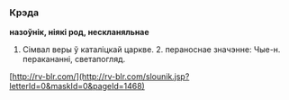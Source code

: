 ### Крэда
**назоўнік, ніякі род, нескланяльнае**

1. Сімвал веры ў каталіцкай царкве. 2. пераноснае значэнне: Чые-н. перакананні, светапогляд.

<a rel="author">[http://rv-blr.com/](http://rv-blr.com/slounik.jsp?letterId=0&maskId=0&pageId=1468)</a>
